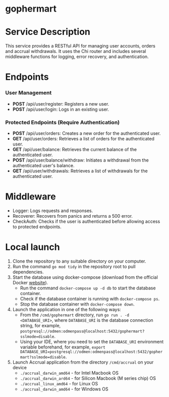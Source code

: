 # gophermart 

[//]: # ([![Coverage Status]&#40;https://img.shields.io/badge/coverage-56.5%25-brightgreen&#41;]&#40;https://github.com/RIBorisov/gophermart/coverage.html&#41;)

# Service Description
This service provides a RESTful API for managing user accounts, orders and accrual withdrawals. It uses the Chi router and includes several middleware functions for logging, error recovery, and authentication.

# Endpoints
### User Management
   - **POST** /api/user/register: Registers a new user.
   - **POST** /api/user/login: Logs in an existing user.
   
### Protected Endpoints (Require Authentication)
   - **POST** /api/user/orders: Creates a new order for the authenticated user.
   - **GET** /api/user/orders: Retrieves a list of orders for the authenticated user.
   - **GET** /api/user/balance: Retrieves the current balance of the authenticated user.
   - **POST** /api/user/balance/withdraw: Initiates a withdrawal from the authenticated user's balance.
   - **GET** /api/user/withdrawals: Retrieves a list of withdrawals for the authenticated user.
   
# Middleware
   - Logger: Logs requests and responses.
   - Recoverer: Recovers from panics and returns a 500 error.
   - CheckAuth: Checks if the user is authenticated before allowing access to protected endpoints.

# Local launch

1. Clone the repository to any suitable directory on your computer.
2. Run the command `go mod tidy` in the repository root to pull dependencies.
3. Start the database using docker-compose (download from the official Docker [website](https://www.docker.com/products/docker-desktop/)). 
   - Run the command `docker-compose up -d db` to start the database container.
   - Check if the database container is running with `docker-compose ps`.
   - Stop the database container with `docker-compose down`.
4. Launch the application in one of the following ways:
   - From the `/cmd/gophermart` directory, run `go run . -d <DATABASE_URI>`, where `DATABASE_URI` is the database connection string, for example, `postgresql://odmen:odmenpass@localhost:5432/gophermart?sslmode=disable`.
   - Using your IDE, where you need to set the `DATABASE_URI` environment variable beforehand, for example, `export DATABASE_URI=postgresql://odmen:odmenpass@localhost:5432/gophermart?sslmode=disable`.
5. Launch Accrual application from the directory `/cmd/accrual` on your device 
   - `./accrual_darwin_amd64` - for Intel Macbook OS
   - `./accrual_darwin_ard64` - for Silicon Macbook (M series chip) OS 
   - `./accrual_linux_amd64` - for Linux OS
   - `./accrual_darwin_amd64` - for Windows OS 